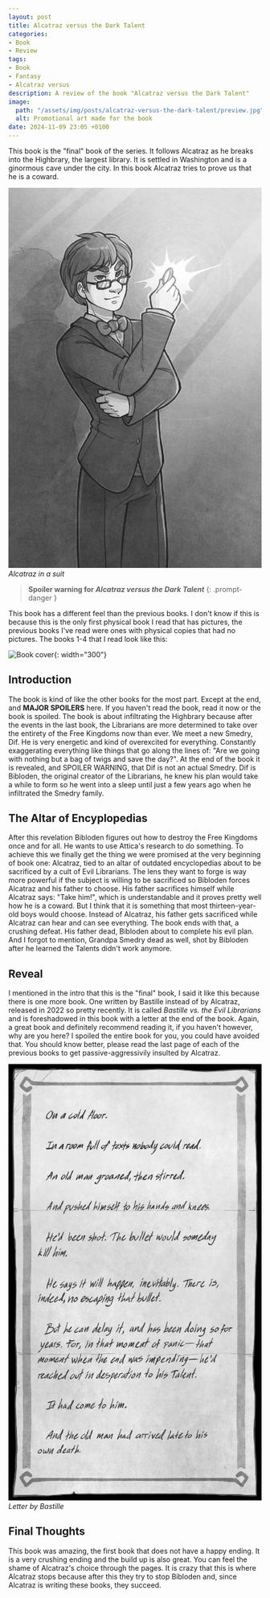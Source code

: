 ```yaml
---
layout: post
title: Alcatraz versus the Dark Talent
categories:
- Book
- Review
tags:
- Book
- Fantasy
- Alcatraz versus
description: A review of the book "Alcatraz versus the Dark Talent"
image:
  path: "/assets/img/posts/alcatraz-versus-the-dark-talent/preview.jpg"
  alt: Promotional art made for the book
date: 2024-11-09 23:05 +0100
---
```

This book is the "final" book of the series. It follows Alcatraz as he breaks into the Highbrary, the largest library. It is settled in Washington and is a ginormous cave under the city. In this book Alcatraz tries to prove us that he is a coward.

![Alcatraz](/assets/img/posts/alcatraz-versus-the-dark-talent/alcatraz.jpeg)
_Alcatraz in a suit_

> **Spoiler warning for *Alcatraz versus the Dark Talent***
{: .prompt-danger }

This book has a different feel than the previous books. I don't know if this is because this is the only first physical book I read that has pictures, the previous books I've read were ones with physical copies that had no pictures. The books 1-4 that I read look like this:

![Book cover](/assets/img/posts/alcatraz-versus-the-dark-talent/book_cover.jpg){: width="300"}

## Introduction

The book is kind of like the other books for the most part. Except at the end, and **MAJOR SPOILERS** here. If you haven't read the book, read it now or the book is spoiled. The book is about infiltrating the Highbrary because after the events in the last book, the Librarians are more determined to take over the entirety of the Free Kingdoms now than ever. We meet a new Smedry, Dif. He is very energetic and kind of overexcited for everything. Constantly exaggerating everything like things that go along the lines of: "Are we going with nothing but a bag of twigs and save the day?". At the end of the book it is revealed, and SPOILER WARNING, that Dif is not an actual Smedry. Dif is Bibloden, the original creator of the Librarians, he knew his plan would take a while to form so he went into a sleep until just a few years ago when he infiltrated the Smedry family.

## The Altar of Encyplopedias

After this revelation Bibloden figures out how to destroy the Free Kingdoms once and for all. He wants to use Attica's research to do something. To achieve this we finally get the thing we were promised at the very beginning of book one: Alcatraz, tied to an altar of outdated encyclopedias about to be sacrificed by a cult of Evil Librarians. The lens they want to forge is way more powerful if the subject is willing to be sacrificed so Bibloden forces Alcatraz and his father to choose. His father sacrifices himself while Alcatraz says: "Take him!", which is understandable and it proves pretty well how he is a coward. But I think that it is something that most thirteen-year-old boys would choose. Instead of Alcatraz, his father gets sacrificed while Alcatraz can hear and can see everything. The book ends with that, a crushing defeat. His father dead, Bibloden about to complete his evil plan. And I forgot to mention, Grandpa Smedry dead as well, shot by Bibloden after he learned the Talents didn't work anymore.

## Reveal

I mentioned in the intro that this is the "final" book, I said it like this because there is one more book. One written by Bastille instead of by Alcatraz, released in 2022 so pretty recently. It is called *Bastille vs. the Evil Librarians* and is foreshadowed in this book with a letter at the end of the book. Again, a great book and definitely recommend reading it, if you haven't however, why are you here? I spoiled the entire book for you, you could have avoided that. You should know better, please read the last page of each of the previous books to get passive-aggressivily insulted by Alcatraz.

![Letter by Bastille](/assets/img/posts/alcatraz-versus-the-dark-talent/letter.jpeg)
_Letter by Bastille_

## Final Thoughts

This book was amazing, the first book that does not have a happy ending. It is a very crushing ending and the build up is also great. You can feel the shame of Alcatraz's choice through the pages. It is crazy that this is where Alcatraz stops because after this they try to stop Bibloden and, since Alcatraz is writing these books, they succeed.
